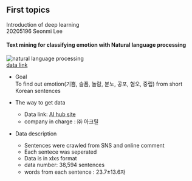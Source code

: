 ## First topics
Introduction of deep learning  
20205196 Seonmi Lee

#### Text mining for classifying emotion with Natural language processing
![natural language processing](/자연어처리.png)  
[data link](https://www.kaggle.com/ronitf/heart-disease-uci)
* Goal  
To find out emotion(기쁨, 슬픔, 놀람, 분노, 공포, 혐오, 중립) from short Korean sentences

* The way to get data  
  * Data link: [AI hub site](http://www.aihub.or.kr/keti_data_board/language_intelligence)
  * company in charge : ㈜ 아크릴

* Data description  
  * Sentences were crawled from SNS and online comment
  * Each sentece was seperated
  * Data is in xlxs format
  * data number: 38,594 sentences
  * words from each sentence : 23.7±13.6자
 
